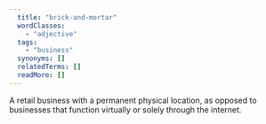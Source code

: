 ```yaml
---
  title: "brick-and-mortar"
  wordClasses:
    - "adjective"
  tags:
    - "business"
  synonyms: []
  relatedTerms: []
  readMore: []
---
```

A retail business with a permanent physical location, as opposed to businesses that function virtually or solely through the internet.
